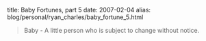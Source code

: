 title: Baby Fortunes, part 5
date: 2007-02-04
alias: blog/personal/ryan_charles/baby_fortune_5.html

> Baby - A little person who is subject to change without notice.

